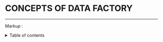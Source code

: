 # CONCEPTS OF DATA FACTORY
---

Markup : <details>
           <summary>Table of contents</summary>
           <p>Content Pipelines and Activities</p>
         </details>
         
         
